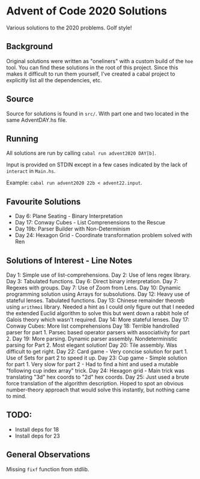 # Advent of Code 2020 Solutions

Various solutions to the 2020 problems. Golf style!

## Background

Original solutions were written as "oneliners" with a custom build of the
`hoe` tool. You can find these solutions in the root of this project. Since
this makes it difficult to run them yourself, I've created a cabal project to
explicitly list all the dependencies, etc.

## Source

Source for solutions is found in `src/`. With part one and two located in the same AdventDAY.hs file.

## Running

All solutions are run by calling `cabal run advent2020 DAY[b]`.

Input is provided on STDIN except in a few cases indicated by the lack of `interact` in `Main.hs`.

Example: `cabal run advent2020 22b < advent22.input`.

## Favourite Solutions

* Day 6: Plane Seating - Binary Interpretation
* Day 17: Conway Cubes - List Comprenensions to the Rescue
* Day 19b: Parser Builder with Non-Determinism
* Day 24: Hexagon Grid - Coordinate transformation problem solved with Ren

## Solutions of Interest - Line Notes

Day 1: Simple use of list-comprehensions.
Day 2: Use of lens regex library.
Day 3: Tabulated functions.
Day 6: Direct binary interpretation.
Day 7: Regexes with groups.
Day 7: Use of Zoom from Lens.
Day 10: Dynamic programming solution using Arrays for subsolutions.
Day 12: Heavy use of stateful lenses. Tabulated functions.
Day 13: Chinese remainder theoreb using `arithmoi` library. Needed a hint as I could only figure out that I needed the extended Euclid algorithm to solve this but went down a rabbit hole of Galois theory which wasn't required.
Day 14: More stateful lenses.
Day 17: Conway Cubes: More list comprehensions
Day 18: Terrible handrolled parser for part 1. Parsec based operator parsers with associativity for part 2.
Day 19: More parsing. Dynamic parser assembly. Nondeterministic parsing for Part 2. Most elegant solution!
Day 20: Tile assembly. Was difficult to get right.
Day 22: Card game - Very concise solution for part 1. Use of Sets for part 2 to speed it up.
Day 23: Cup game - Simple solution for part 1. Very slow for part 2 - Had to find a hint and used a mutable "following cup index array" trick.
Day 24: Hexagon grid - Main trick was translating "3d" hex coords to "2d" hex coords.
Day 25: Just used a brute force translation of the algorithm description. Hoped to spot an obvious number-theory approach that would solve this instantly, but nothing came to mind.

## TODO:

* Install deps for 18
* Install deps for 23

## General Observations

Missing `fixf` function from stdlib.
